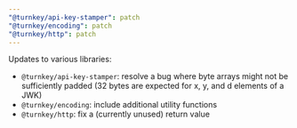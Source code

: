 ```yaml
---
"@turnkey/api-key-stamper": patch
"@turnkey/encoding": patch
"@turnkey/http": patch
---
```


Updates to various libraries:

- `@turnkey/api-key-stamper`: resolve a bug where byte arrays might not be sufficiently padded (32 bytes are expected for x, y, and d elements of a JWK)
- `@turnkey/encoding`: include additional utility functions
- `@turnkey/http`: fix a (currently unused) return value
